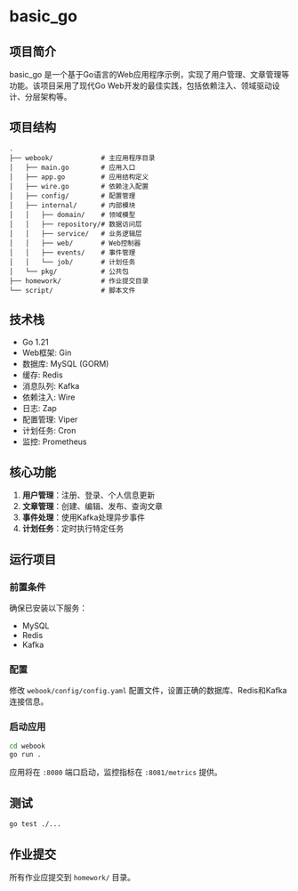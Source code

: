 # basic_go

## 项目简介

basic_go 是一个基于Go语言的Web应用程序示例，实现了用户管理、文章管理等功能。该项目采用了现代Go Web开发的最佳实践，包括依赖注入、领域驱动设计、分层架构等。

## 项目结构

```
.
├── webook/            # 主应用程序目录
│   ├── main.go        # 应用入口
│   ├── app.go         # 应用结构定义
│   ├── wire.go        # 依赖注入配置
│   ├── config/        # 配置管理
│   ├── internal/      # 内部模块
│   │   ├── domain/    # 领域模型
│   │   ├── repository/# 数据访问层
│   │   ├── service/   # 业务逻辑层
│   │   ├── web/       # Web控制器
│   │   ├── events/    # 事件管理
│   │   └── job/       # 计划任务
│   └── pkg/           # 公共包
├── homework/          # 作业提交目录
└── script/            # 脚本文件
```

## 技术栈

- Go 1.21
- Web框架: Gin
- 数据库: MySQL (GORM)
- 缓存: Redis
- 消息队列: Kafka
- 依赖注入: Wire
- 日志: Zap
- 配置管理: Viper
- 计划任务: Cron
- 监控: Prometheus

## 核心功能

1. **用户管理**：注册、登录、个人信息更新
2. **文章管理**：创建、编辑、发布、查询文章
3. **事件处理**：使用Kafka处理异步事件
4. **计划任务**：定时执行特定任务

## 运行项目

### 前置条件

确保已安装以下服务：
- MySQL
- Redis
- Kafka

### 配置

修改 `webook/config/config.yaml` 配置文件，设置正确的数据库、Redis和Kafka连接信息。

### 启动应用

```bash
cd webook
go run .
```

应用将在 `:8080` 端口启动，监控指标在 `:8081/metrics` 提供。

## 测试

```bash
go test ./...
```

## 作业提交

所有作业应提交到 `homework/` 目录。